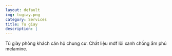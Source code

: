 ```yaml
---
layout: default
img: tugiay.png
category: Services
title: Tu giay
description: |
---
```

  Tủ giày phòng khách căn hộ chung cư. Chất liệu mdf lõi xanh chống ẩm phủ melamine.
